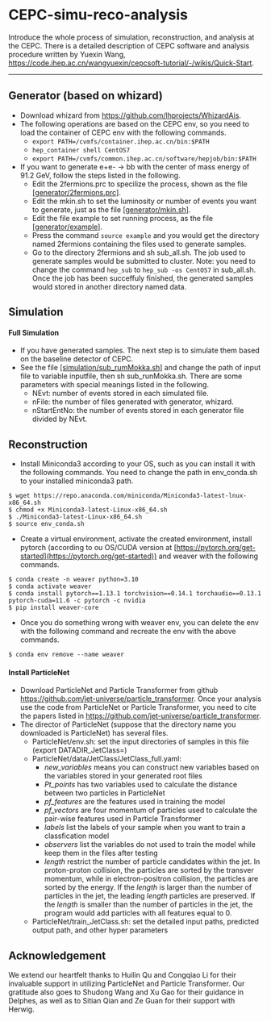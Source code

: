 # CEPC-simu-reco-analysis
Introduce the whole process of simulation, reconstruction, and analysis at the CEPC.
There is a detailed description of CEPC software and analysis procedure written by Yuexin Wang, https://code.ihep.ac.cn/wangyuexin/cepcsoft-tutorial/-/wikis/Quick-Start.

------

## Generator (based on whizard)
 - Download whizard from https://github.com/lhprojects/WhizardAis.
 - The following operations are based on the CEPC env, so you need to load the container of CEPC env with the following commands.
   * `export PATH=/cvmfs/container.ihep.ac.cn/bin:$PATH`
   * `hep_container shell CentOS7`
   * `export PATH=/cvmfs/common.ihep.ac.cn/software/hepjob/bin:$PATH`
 - If you want to generate e+e- -> bb with the center of mass energy of 91.2 GeV, follow the steps listed in the following.
   * Edit the 2fermions.prc to specilize the process, shown as the file [[generator/2fermions.prc]](generator/2fermions.prc).
   * Edit the mkin.sh to set the luminosity or number of events you want to generate, just as the file [[generator/mkin.sh]](generator/mkin.sh).
   * Edit the file example to set running process, as the file [[generator/example]](generator/example).
   * Press the command `source example` and you would get the directory named 2fermions containing the files used to generate samples.
   * Go to the directory 2fermions and sh sub_all.sh. The job used to generate samples would be submitted to cluster. Note: you need to change the command `hep_sub` to `hep_sub -os CentOS7` in sub_all.sh. Once the job has been succeffuly finished, the generated samples would stored in another directory named data.

## Simulation
#### Full Simulation
 - If you have generated samples. The next step is to simulate them based on the baseline detector of CEPC.
 - See the file [[simulation/sub_rumMokka.sh]](simulation/sub_rumMokka.sh) and change the path of input file to variable inputfile, then sh sub_runMokka.sh. There are some parameters with special meanings listed in the following.
   * NEvt: number of events stored in each simulated file.
   * nFile: the number of files generated with generator, whizard.
   * nStartEntNo: the number of events stored in each generator file divided by NEvt.


## Reconstruction
 - Install Miniconda3 according to your OS, such as you can install it with the following commands. You need to change the path in env_conda.sh to your installed miniconda3 path.
 ```
$ wget https://repo.anaconda.com/miniconda/Miniconda3-latest-lnux-x86_64.sh
$ chmod +x Miniconda3-latest-Linux-x86_64.sh
$ ./Miniconda3-latest-Linux-x86_64.sh
$ source env_conda.sh
```
 - Create a virtual environment, activate the created environment, install pytorch (according to ou OS/CUDA version at [https://pytorch.org/get-started](https://pytorch.org/get-started)) and weaver with the following commands. 
```
$ conda create -n weaver python=3.10
$ conda activate weaver
$ conda install pytorch==1.13.1 torchvision==0.14.1 torchaudio==0.13.1 pytorch-cuda=11.6 -c pytorch -c nvidia
$ pip install weaver-core
```
 - Once you do something wrong with weaver env, you can delete the env with the following command and recreate the env with the above commands.
```
$ conda env remove --name weaver
```
#### Install ParticleNet
 - Download ParticleNet and Particle Transformer from github  https://github.com/jet-universe/particle_transformer. Once your analysis use the code from ParticleNet or Particle Transformer, you need to cite the papers listed in https://github.com/jet-universe/particle_transformer.
 - The director of ParticleNet (suppose that the directory name you downloaded is ParticleNet) has several files.
   * ParticleNet/env.sh: set the input directories of samples in this file (export DATADIR_JetClass=)
   * ParticleNet/data/JetClass/JetClass_full.yaml:
     * *new_variables* means you can construct new variables based on the variables stored in your generated root files
     * *Pt_points* has two variables used to calculate the distance between two particles in ParticleNet
     * *pf_features* are the features used in training the model
     * *pf_vectors* are four momentum of particles used to calculate the pair-wise features used in Particle Transformer
     * *labels* list the labels of your sample when you want to train a classfication model
     * *observers* list the variables do not used to train the model while keep them in the files after testing
     * *length* restrict the number of particle candidates within the jet. In proton-proton collision, the particles are sorted by the transver momentum, while in electron-positron collision, the particles are sorted by the energy. If the *length* is larger than the number of particles in the jet, the leading *length* particles are preserved. If the *length* is smaller than the number of particles in the jet, the program would add particles with all features equal to 0.
   * ParticleNet/train_JetClass.sh: set the detailed input paths, predicted output path, and other hyper parameters   


## Acknowledgement

We extend our heartfelt thanks to Huilin Qu and Congqiao Li for their invaluable support in utilizing ParticleNet and Particle Transformer. Our gratitude also goes to Shudong Wang and Xu Gao for their guidance in Delphes, as well as to Sitian Qian and Ze Guan for their support with Herwig.
